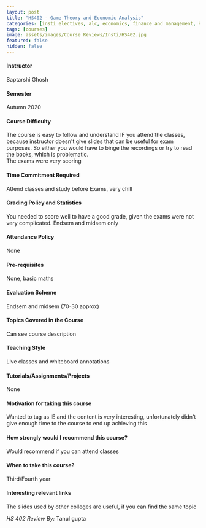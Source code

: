 ```yaml
---
layout: post
title: "HS402 - Game Theory and Economic Analysis"
categories: [insti electives, alc, economics, finance and management, HS]
tags: [courses]
image: assets/images/Course Reviews/Insti/HS402.jpg
featured: false
hidden: false
---
```


#### Instructor
Saptarshi Ghosh

#### Semester
Autumn 2020

#### Course Difficulty
The course is easy to follow and understand IF you attend the classes, because instructor doesn't give slides that can be useful for exam purposes. So either you would have to binge the recordings or try to read the books, which is problematic.  
The exams were very scoring

#### Time Commitment Required
Attend classes and study before Exams, very chill

#### Grading Policy and Statistics
You needed to score well to have a good grade, given the exams were not very complicated. Endsem and midsem only

#### Attendance Policy
None

#### Pre-requisites
None, basic maths

#### Evaluation Scheme
Endsem and midsem (70-30 approx)

#### Topics Covered in the Course
Can see course description

#### Teaching Style
Live classes and whiteboard annotations

#### Tutorials/Assignments/Projects
None

#### Motivation for taking this course
Wanted to tag as IE and the content is very interesting, unfortunately didn't give enough time to the course to end up achieving this 

#### How strongly would I recommend this course?
Would recommend if you can attend classes

#### When to take this course?
Third/Fourth year

#### Interesting relevant links
The slides used by other colleges are useful, if you can find the same topic

*HS 402 Review By:* Tanul gupta
